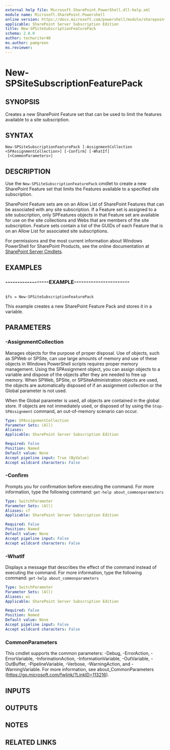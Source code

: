 ```yaml
---
external help file: Microsoft.SharePoint.PowerShell.dll-help.xml
module name: Microsoft.SharePoint.Powershell
online version: https://docs.microsoft.com/powershell/module/sharepoint-server/new-spsitesubscriptionfeaturepack
applicable: SharePoint Server Subscription Edition
title: New-SPSiteSubscriptionFeaturePack
schema: 2.0.0
author: techwriter40
ms.author: pamgreen
ms.reviewer: 
---
```


# New-SPSiteSubscriptionFeaturePack

## SYNOPSIS
Creates a new SharePoint Feature set that can be used to limit the features available to a site subscription.


## SYNTAX

```
New-SPSiteSubscriptionFeaturePack [-AssignmentCollection <SPAssignmentCollection>] [-Confirm] [-WhatIf]
 [<CommonParameters>]
```

## DESCRIPTION
Use the `New-SPSiteSubscriptionFeaturePack` cmdlet to create a new SharePoint Feature set that limits the Features available to a specified site subscription.

SharePoint Feature sets are on an Allow List of SharePoint Features that can be associated with any site subscription.
If a Feature set is assigned to a site subscription, only SPFeatures objects in that Feature set are available for use on the site collections and Webs that are members of the site subscription.
Feature sets contain a list of the GUIDs of each Feature that is on an Allow List for associated site subscriptions.

For permissions and the most current information about Windows PowerShell for SharePoint Products, see the online documentation at [SharePoint Server Cmdlets](https://docs.microsoft.com/powershell/sharepoint/sharepoint-server/sharepoint-server-cmdlets).


## EXAMPLES

### ------------------EXAMPLE-----------------------
```

$fs = New-SPSiteSubscriptionFeaturePack

```

This example creates a new SharePoint Feature Pack and stores it in a variable.


## PARAMETERS

### -AssignmentCollection
Manages objects for the purpose of proper disposal.
Use of objects, such as SPWeb or SPSite, can use large amounts of memory and use of these objects in Windows PowerShell scripts requires proper memory management.
Using the SPAssignment object, you can assign objects to a variable and dispose of the objects after they are needed to free up memory.
When SPWeb, SPSite, or SPSiteAdministration objects are used, the objects are automatically disposed of if an assignment collection or the Global parameter is not used.

When the Global parameter is used, all objects are contained in the global store.
If objects are not immediately used, or disposed of by using the `Stop-SPAssignment` command, an out-of-memory scenario can occur.

```yaml
Type: SPAssignmentCollection
Parameter Sets: (All)
Aliases: 
Applicable: SharePoint Server Subscription Edition

Required: False
Position: Named
Default value: None
Accept pipeline input: True (ByValue)
Accept wildcard characters: False
```

### -Confirm
Prompts you for confirmation before executing the command.
For more information, type the following command: `get-help about_commonparameters`

```yaml
Type: SwitchParameter
Parameter Sets: (All)
Aliases: cf
Applicable: SharePoint Server Subscription Edition

Required: False
Position: Named
Default value: None
Accept pipeline input: False
Accept wildcard characters: False
```

### -WhatIf
Displays a message that describes the effect of the command instead of executing the command.
For more information, type the following command: `get-help about_commonparameters`

```yaml
Type: SwitchParameter
Parameter Sets: (All)
Aliases: wi
Applicable: SharePoint Server Subscription Edition

Required: False
Position: Named
Default value: None
Accept pipeline input: False
Accept wildcard characters: False
```

### CommonParameters
This cmdlet supports the common parameters: -Debug, -ErrorAction, -ErrorVariable, -InformationAction, -InformationVariable, -OutVariable, -OutBuffer, -PipelineVariable, -Verbose, -WarningAction, and -WarningVariable. For more information, see about_CommonParameters (https://go.microsoft.com/fwlink/?LinkID=113216).

## INPUTS

## OUTPUTS

## NOTES

## RELATED LINKS
